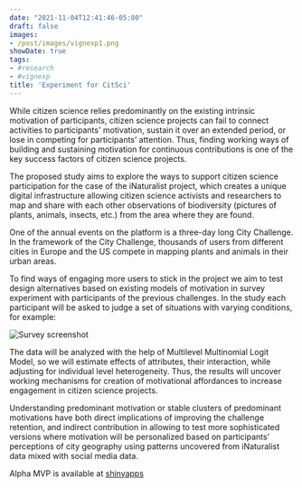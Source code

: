 ```yaml
---
date: "2021-11-04T12:41:46-05:00"
draft: false
images:
- /post/images/vignexp1.png
showDate: true
tags:
- #research
- #vignexp 
title: 'Experiment for CitSci'
---
```


While citizen science relies predominantly on the existing intrinsic motivation of participants, citizen science projects can fail to connect activities to participants' motivation, sustain it over an extended period, or lose in competing for participants’ attention. Thus, finding working ways of building and sustaining motivation for continuous contributions is one of the key success factors of citizen science projects.

The proposed study aims to explore the ways to support citizen science participation for the case of the iNaturalist project, which creates a unique digital infrastructure allowing citizen 
science activists and researchers to map and share with each other observations of biodiversity (pictures of plants, animals, insects, etc.) from the area where they are found. 

One of the annual events on the platform is a three-day long City Challenge. In the framework of the City Challenge, thousands of users from different cities in Europe and the US compete in mapping plants and animals in their urban areas. 

To find ways of engaging more users to stick in the project we aim to test design alternatives based on existing models of motivation in survey experiment with participants of the previous challenges. In the study each participant will be asked to judge a set of situations with varying conditions, for example:


![Survey screenshot](/posts/images/vignexp1.png)

The data will be analyzed with the help of Multilevel Multinomial Logit Model, so we will estimate effects of attributes, their interaction, while adjusting for individual level heterogeneity. Thus, the results will uncover working mechanisms for creation of motivational affordances to increase engagement in citizen science projects.

Understanding predominant motivation or stable clusters of predominant motivations have both direct implications of improving the challenge retention, and indirect contribution in allowing to test more sophisticated versions where motivation will be personalized based on participants’ perceptions of city geography using patterns uncovered from iNaturalist data mixed with social media data.

Alpha MVP is available at [shinyapps](https://vvseva.shinyapps.io/vignexp/)
